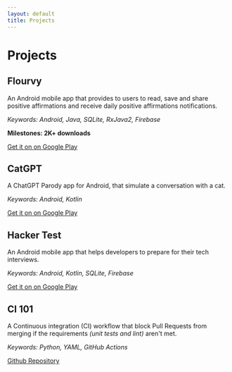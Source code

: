 ```yaml
---
layout: default
title: Projects
---
```


# Projects

<!-- 
-----------------
TEMPLATE
-----------------

## App Name

Description

*Keywords: X*

Milestones: downloads, etc..

[link](link)
-->


## Flourvy

An Android mobile app that provides to users to read, save and share positive affirmations and receive daily positive affirmations notifications.

*Keywords: Android, Java, SQLite, RxJava2, Firebase*

**Milestones: 2K+ downloads**

[Get it on on Google Play](https://play.google.com/store/apps/details?id=com.elife.flourvy)



## CatGPT

A ChatGPT Parody app for Android, that simulate a conversation with a cat.

*Keywords: Android, Kotlin*

[Get it on on Google Play](https://play.google.com/store/apps/details?id=com.elife.catgpt)


## Hacker Test

An Android mobile app that helps developers to prepare for their tech interviews.

*Keywords: Android, Kotlin, SQLite, Firebase*

[Get it on on Google Play](https://play.google.com/store/apps/details?id=com.elife.hackertest)


## CI 101

A Continuous integration (CI) workflow that block Pull Requests from merging if the requirements *(unit tests and lint)* aren't met.

*Keywords: Python, YAML, GitHub Actions*

[Github Repository](https://github.com/driouecheMed/ci-101)
